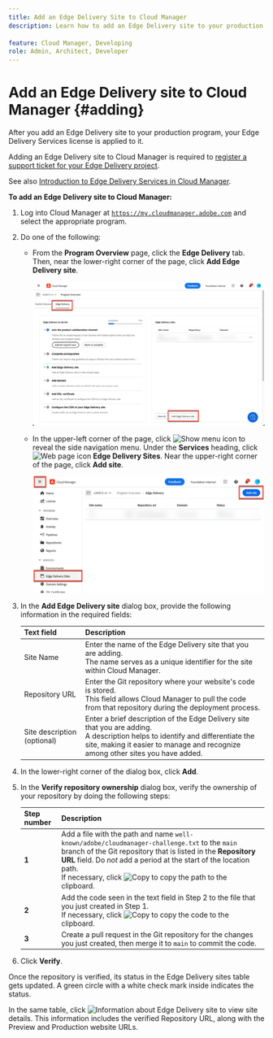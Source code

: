 ```yaml
---
title: Add an Edge Delivery Site to Cloud Manager
description: Learn how to add an Edge Delivery site to your production program or sandbox program.

feature: Cloud Manager, Developing
role: Admin, Architect, Developer
---
```


# Add an Edge Delivery site to Cloud Manager {#adding}

After you add an Edge Delivery site to your production program, your Edge Delivery Services license is applied to it.

Adding an Edge Delivery site to Cloud Manager is required to [register a support ticket for your Edge Delivery project](/help/edge/overview.md##support-ticket).

See also [Introduction to Edge Delivery Services in Cloud Manager](/help/implementing/cloud-manager/edge-delivery/introduction-to-edge-delivery-services.md).

**To add an Edge Delivery site to Cloud Manager:**

1. Log into Cloud Manager at [`https://my.cloudmanager.adobe.com`](https://my.cloudmanager.adobe.com/) and select the appropriate program.
1. Do one of the following:

    * From the **Program Overview** page, click the **Edge Delivery** tab. Then, near the lower-right corner of the page, click **Add Edge Delivery site**.

        ![Add Edge Delivery site from the Edge Delivery tab](/help/implementing/cloud-manager/assets/cm-eds-add1.png)       

    * In the upper-left corner of the page, click ![Show menu icon](https://spectrum.adobe.com/static/icons/workflow_18/Smock_ShowMenu_18_N.svg) to reveal the side navigation menu.
    Under the **Services** heading, click ![Web page icon](https://spectrum.adobe.com/static/icons/workflow_18/Smock_WebPages_18_N.svg) **Edge Delivery Sites**.
    Near the upper-right corner of the page, click **Add site**.

        ![Add Edge Delivery site from the Edge Delivery Sites button](/help/implementing/cloud-manager/assets/cm-eds-add2.png)

1. In the **Add Edge Delivery site** dialog box, provide the following information in the required fields:

    | Text field | Description |
    | - | --- |
    | Site Name | Enter the name of the Edge Delivery site that you are adding.<br>The name serves as a unique identifier for the site within Cloud Manager. |
    | Repository URL | Enter the Git repository where your website's code is stored.<br>This field allows Cloud Manager to pull the code from that repository during the deployment process.  |
    | Site description (optional) | Enter a brief description of the Edge Delivery site that you are adding.<br>A description helps to identify and differentiate the site, making it easier to manage and recognize among other sites you have added. |

1. In the lower-right corner of the dialog box, click **Add**.

1. In the **Verify repository ownership** dialog box, verify the ownership of your repository by doing the following steps:

    | Step number | Description |
    | - | - |
    | **1** | Add a file with the path and name `well-known/adobe/cloudmanager-challenge.txt` to the `main` branch of the Git repository that is listed in the **Repository URL** field. Do *not* add a period at the start of the location path.<br>If necessary, click ![Copy](https://spectrum.adobe.com/static/icons/workflow_18/Smock_Copy_18_N.svg) to copy the path to the clipboard. |
    | **2** | Add the code seen in the text field in Step 2 to the file that you just created in Step 1.<br>If necessary, click ![Copy](https://spectrum.adobe.com/static/icons/workflow_18/Smock_Copy_18_N.svg) to copy the code to the clipboard. |
    | **3** | Create a pull request in the Git repository for the changes you just created, then merge it to `main` to commit the code. |

1. Click **Verify**.

Once the repository is verified, its status in the Edge Delivery sites table gets updated. A green circle with a white check mark inside indicates the status.

In the same table, click ![Information about Edge Delivery site](https://spectrum.adobe.com/static/icons/workflow_18/Smock_InfoOutline_18_N.svg) to view site details. This information includes the verified Repository URL, along with the Preview and Production website URLs.


